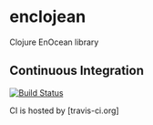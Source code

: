 enclojean
=========

Clojure EnOcean library


## Continuous Integration

[![Build Status](https://travis-ci.org/andeee/enclojean.svg?branch=master)](https://travis-ci.org/andeee/enclojean)

CI is hosted by [travis-ci.org]
